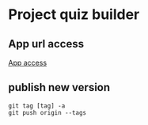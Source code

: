 # Project quiz builder

## App url access

[App access](https://html-preview.github.io/?url=https://github.com/tejerka/quiz-builder/releases/latest/download/index.html)

## publish new version

```shell
git tag [tag] -a
git push origin --tags
```